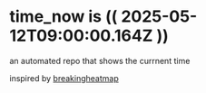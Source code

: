 # time_now is (( 2025-05-12T09:00:00.164Z ))

an automated repo that shows the currnent time

inspired by [breakingheatmap](https://github.com/breakingheatmap/breakingheatmap)